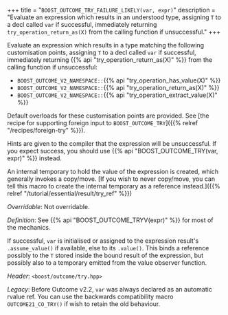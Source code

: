 +++
title = "`BOOST_OUTCOME_TRY_FAILURE_LIKELY(var, expr)`"
description = "Evaluate an expression which results in an understood type, assigning `T` to a decl called `var` if successful, immediately returning `try_operation_return_as(X)` from the calling function if unsuccessful."
+++

Evaluate an expression which results in a type matching the following customisation points, assigning `T` to a decl called `var` if successful, immediately returning {{% api "try_operation_return_as(X)" %}} from the calling function if unsuccessful:

- `BOOST_OUTCOME_V2_NAMESPACE::`{{% api "try_operation_has_value(X)" %}}
- `BOOST_OUTCOME_V2_NAMESPACE::`{{% api "try_operation_return_as(X)" %}}
- `BOOST_OUTCOME_V2_NAMESPACE::`{{% api "try_operation_extract_value(X)" %}}

Default overloads for these customisation points are provided. See [the recipe for supporting foreign input to `BOOST_OUTCOME_TRY`]({{% relref "/recipes/foreign-try" %}}).

Hints are given to the compiler that the expression will be unsuccessful. If you expect success, you should use {{% api "BOOST_OUTCOME_TRY(var, expr)" %}} instead.

An internal temporary to hold the value of the expression is created, which generally invokes a copy/move. [If you wish to never copy/move, you can tell this macro to create the internal temporary as a reference instead.]({{% relref "/tutorial/essential/result/try_ref" %}})

*Overridable*: Not overridable.

*Definition*: See {{% api "BOOST_OUTCOME_TRYV(expr)" %}} for most of the mechanics.

If successful, `var` is initialised or assigned to the expression result's `.assume_value()` if available, else to its `.value()`. This binds a reference possibly to the `T` stored inside the bound result of the expression, but possibly also to a temporary emitted from the value observer function.

*Header*: `<boost/outcome/try.hpp>`

*Legacy*: Before Outcome v2.2, `var` was always declared as an automatic rvalue ref. You can use the backwards compatibility macro `OUTCOME21_CO_TRY()` if wish to retain the old behaviour.
